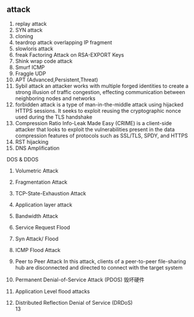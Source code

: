 ## attack ##

1. replay attack
2. SYN attack
3. cloning
4. teardrop attack	overlapping IP fragment
5. slowloris attack
6. freak 		Factoring Attack on RSA-EXPORT Keys 
7. Shink wrap code attack
8. Smurf 		ICMP
9. Fraggle 		UDP
10.  APT	(Advanced,Persistent,Threat)
11. Sybil attack	an attacker works with multiple forged identities to create a strong illusion of traffic congestion, effecting communication between neighboring nodes and networks
12.  forbidden attack is a type of man-in-the-middle attack using hijacked HTTPS sessions. It seeks to exploit reusing the cryptographic nonce used during the TLS handshake
13. Compression Ratio Info-Leak Made Easy (CRIME) is a client-side attacker that looks to exploit the vulnerabilities present in the data compression features of protocols such as SSL/TLS, SPDY, and HTTPS
14. RST hijacking
15. DNS Amplification

DOS & DDOS
1. Volumetric Attack
2. Fragmentation Attack
3. TCP-State-Exhaustion Attack
4. Application layer attack

5. Bandwidth Attack
6. Service Request Flood
7. Syn Attack/ Flood
8. ICMP Flood Attack
9. Peer to Peer Attack		In this attack, clients of a peer-to-peer file-sharing hub are disconnected and directed to connect with the target system
10. Permanent Denial-of-Service Attack   (PDOS) 毁坏硬件
11. Application Level flood attacks
12. Distributed Reflection Denial of Service (DRDoS)	
13 

